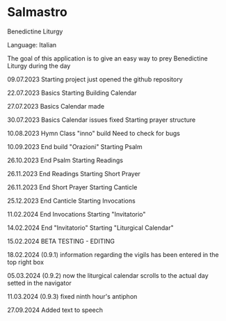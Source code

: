 # Salmastro
Benedictine Liturgy

Language: Italian

The goal of this application is to give an easy way to prey Benedictine Liturgy during the day

09.07.2023 Starting project
just opened the github repository

22.07.2023 Basics
Starting Building Calendar

27.07.2023 Basics
Calendar made

30.07.2023 Basics
Calendar issues fixed
Starting prayer structure

10.08.2023 Hymn
Class "inno" build
Need to check for bugs

10.09.2023
End build "Orazioni"
Starting Psalm

26.10.2023
End Psalm
Starting Readings

26.11.2023
End Readings
Starting Short Prayer

26.11.2023
End Short Prayer
Starting Canticle

25.12.2023
End Canticle
Starting Invocations

11.02.2024
End Invocations
Starting "Invitatorio"

14.02.2024
End "Invitatorio"
Starting "Liturgical Calendar"

15.02.2024
BETA TESTING - EDITING

18.02.2024 (0.9.1)
information regarding the vigils has been entered in the top right box

05.03.2024 (0.9.2)
now the liturgical calendar scrolls to the actual day setted in the navigator

11.03.2024 (0.9.3)
fixed ninth hour's antiphon

27.09.2024
Added text to speech